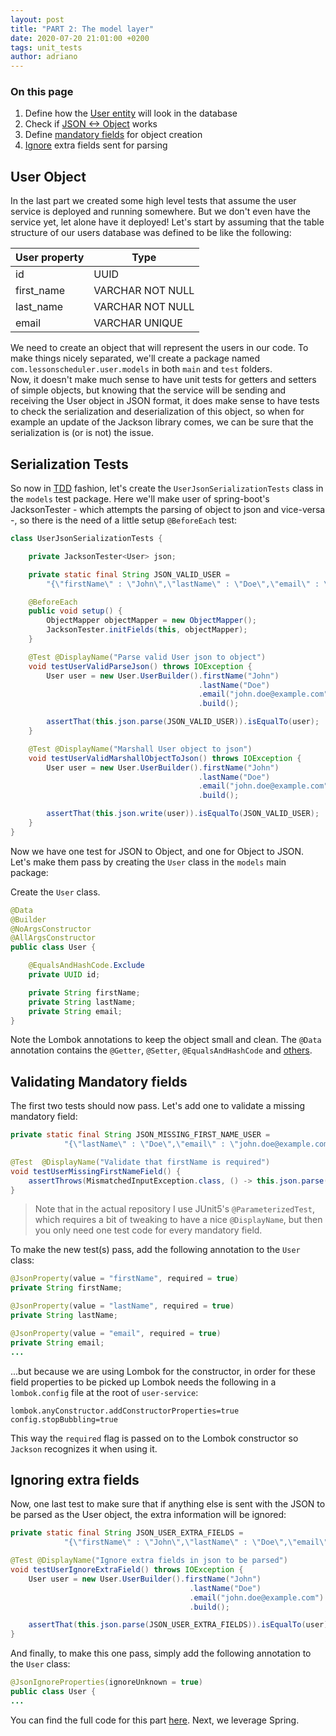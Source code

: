 ```yaml
---
layout: post
title: "PART 2: The model layer"
date: 2020-07-20 21:01:00 +0200
tags: unit_tests
author: adriano
---
```


### On this page

1. Define how the [User entity](#user-object) will look in the database
2. Check if [JSON <-> Object](#serialization-tests) works
3. Define [mandatory fields](#validating-mandatory-fields) for object creation
4. [Ignore](#ignoring-extra-fields) extra fields sent for parsing

## User Object

In the last part we created some high level tests that assume the user service is deployed and running somewhere. But we don't even have the service yet, let alone have it deployed! Let's start by assuming that the table structure of our users database was defined to be like the following:

| User property | Type             |
| ------------- | ---------------- |
| id            | UUID             |
| first_name    | VARCHAR NOT NULL |
| last_name     | VARCHAR NOT NULL |
| email         | VARCHAR UNIQUE   |

We need to create an object that will represent the users in our code. To make things nicely separated, we'll create a package named `com.lessonscheduler.user.models` in both `main` and `test` folders.  
Now, it doesn't make much sense to have unit tests for getters and setters of simple objects, but knowing that the service will be sending and receiving the User object in JSON format, it does make sense to have tests to check the serialization and deserialization of this object, so when for example an update of the Jackson library comes, we can be sure that the serialization is (or is not) the issue.

## Serialization Tests

So now in [TDD](https://martinfowler.com/bliki/TestDrivenDevelopment.html) fashion, let's create the `UserJsonSerializationTests` class in the `models` test package. Here we'll make user of spring-boot's JacksonTester - which attempts the parsing of object to json and vice-versa -, so there is the need of a little setup `@BeforeEach` test:

```java
class UserJsonSerializationTests {

    private JacksonTester<User> json;

    private static final String JSON_VALID_USER =
        "{\"firstName\" : \"John\",\"lastName\" : \"Doe\",\"email\" : \"john.doe@example.com\"}";

    @BeforeEach
    public void setup() {
        ObjectMapper objectMapper = new ObjectMapper();
        JacksonTester.initFields(this, objectMapper);
    }

    @Test @DisplayName("Parse valid User json to object")
    void testUserValidParseJson() throws IOException {
        User user = new User.UserBuilder().firstName("John")
                                          .lastName("Doe")
                                          .email("john.doe@example.com")
                                          .build();

        assertThat(this.json.parse(JSON_VALID_USER)).isEqualTo(user);
    }

    @Test @DisplayName("Marshall User object to json")
    void testUserValidMarshallObjectToJson() throws IOException {
        User user = new User.UserBuilder().firstName("John")
                                          .lastName("Doe")
                                          .email("john.doe@example.com")
                                          .build();

        assertThat(this.json.write(user)).isEqualTo(JSON_VALID_USER);
    }
}
```

Now we have one test for JSON to Object, and one for Object to JSON. Let's make them pass by creating the `User` class in the `models` main package:

Create the `User` class.

```java
@Data
@Builder
@NoArgsConstructor
@AllArgsConstructor
public class User {

    @EqualsAndHashCode.Exclude
    private UUID id;

    private String firstName;
    private String lastName;
    private String email;
}
```

Note the Lombok annotations to keep the object small and clean. The `@Data` annotation contains the `@Getter`, `@Setter`, `@EqualsAndHashCode` and [others](https://projectlombok.org/features/Data).

## Validating Mandatory fields

The first two tests should now pass. Let's add one to validate a missing mandatory field:

```java
private static final String JSON_MISSING_FIRST_NAME_USER =
            "{\"lastName\" : \"Doe\",\"email\" : \"john.doe@example.com\"}";

@Test  @DisplayName("Validate that firstName is required")
void testUserMissingFirstNameField() {
    assertThrows(MismatchedInputException.class, () -> this.json.parse(JSON_MISSING_FIRST_NAME_USER));
}
```

> Note that in the actual repository I use JUnit5's `@ParameterizedTest`, which requires a bit of tweaking to have a nice `@DisplayName`, but then you only need one test code for every mandatory field.

To make the new test(s) pass, add the following annotation to the `User` class:

```java
@JsonProperty(value = "firstName", required = true)
private String firstName;

@JsonProperty(value = "lastName", required = true)
private String lastName;

@JsonProperty(value = "email", required = true)
private String email;
...
```

...but because we are using Lombok for the constructor, in order for these field properties to be picked up Lombok needs the following in a `lombok.config` file at the root of `user-service`:

```properties
lombok.anyConstructor.addConstructorProperties=true
config.stopBubbling=true
```

This way the `required` flag is passed on to the Lombok constructor so `Jackson` recognizes it when using it.

## Ignoring extra fields

Now, one last test to make sure that if anything else is sent with the JSON to be parsed as the User object, the extra information will be ignored:

```java
private static final String JSON_USER_EXTRA_FIELDS =
            "{\"firstName\" : \"John\",\"lastName\" : \"Doe\",\"email\" : \"john.doe@example.com\",\"extraField\" : \"extraValue\"}";

@Test @DisplayName("Ignore extra fields in json to be parsed")
void testUserIgnoreExtraField() throws IOException {
    User user = new User.UserBuilder().firstName("John")
                                        .lastName("Doe")
                                        .email("john.doe@example.com")
                                        .build();

    assertThat(this.json.parse(JSON_USER_EXTRA_FIELDS)).isEqualTo(user);
}
```

And finally, to make this one pass, simply add the following annotation to the `User` class:

```java
@JsonIgnoreProperties(ignoreUnknown = true)
public class User {
...
```

You can find the full code for this part [here](https://github.com/nu75h311/lesson-scheduler/tree/part-02-the-model-layer).
Next, we leverage Spring.
